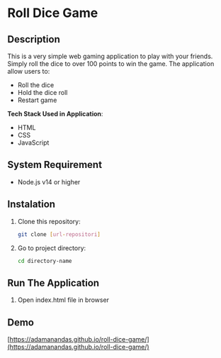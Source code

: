 
# Roll Dice Game

## Description

This is a very simple web gaming application to play with your friends. Simply roll the dice to over 100 points to win the game. The application allow users to:

- Roll the dice
- Hold the dice roll
- Restart game

**Tech Stack Used in Application**:

- HTML
- CSS
- JavaScript

## System Requirement

- Node.js v14 or higher

## Instalation

1. Clone this repository:
   ```bash
   git clone [url-repositori]
   ```
2. Go to project directory:
   ```bash
   cd directory-name 
   ```

## Run The Application

1. Open index.html file in browser

## Demo

[https://adamanandas.github.io/roll-dice-game/](https://adamanandas.github.io/roll-dice-game/)

